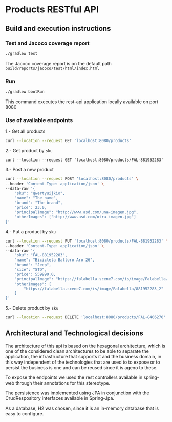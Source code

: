 # Products RESTful API

## Build and execution instructions

### Test and Jacoco coverage report
```bash
./gradlew test
```
The Jacoco coverage report is on the default path `build/reports/jacoco/test/html/index.html`

### Run
```bash
./gradlew bootRun
```
This command executes the rest-api application locally available on port 8080

### Use of available endpoints
1.- Get all products
```bash
curl --location --request GET 'localhost:8080/products'
```
2.- Get product by `sku`
```
curl --location --request GET 'localhost:8080/products/FAL-881952283'
```
3.- Post a new product
```bash
curl --location --request POST 'localhost:8080/products' \
--header 'Content-Type: application/json' \
--data-raw '{
    "sku": "qwertyuijkio",
    "name": "The name",
    "brand": "The brand",
    "price": 23.0,
    "principalImage": "http://www.asd.com/una-imagen.jpg",
    "otherImages": ["http://www.asd.com/otra-imagen.jpg"]
}'
```
4.- Put a product by `sku`
```bash
curl --location --request PUT 'localhost:8080/products/FAL-881952283' \
--header 'Content-Type: application/json' \
--data-raw '{
    "sku": "FAL-881952283",
    "name": "Bicicleta Baltoro Aro 26",
    "brand": "Jeep",
    "size": "STD",
    "price": 559990.0,
    "principalImage": "https://falabella.scene7.com/is/image/Falabella/881952283_1",
    "otherImages": [
        "https://falabella.scene7.com/is/image/Falabella/881952283_2"
    ]
}'
```
5.- Delete product by `sku`
```bash
curl --location --request DELETE 'localhost:8080/products/FAL-8406270'
```

## Architectural and Technological decisions

The architecture of this api is based on the hexagonal architecture, which is one of the considered clean architectures to be able to separate the application, the infrastructure that supports it and the business domain, in this way independent of the technologies that are used to to expose or to persist the business is one and can be reused since it is ageno to these.

To expose the endpoints we used the rest controllers available in spring-web through their annotations for this stereotype.

The persistence was implemented using JPA in conjunction with the CrudRespository interfaces available in Spring-Jpa.

As a database, H2 was chosen, since it is an in-memory database that is easy to configure.
